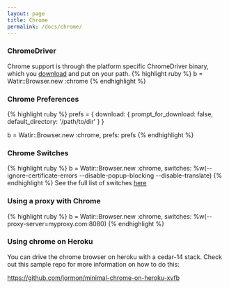 ```yaml
---
layout: page
title: Chrome
permalink: /docs/chrome/
---
```


### ChromeDriver

Chrome support is through the platform specific ChromeDriver binary, which you [download](https://sites.google.com/a/chromium.org/chromedriver/downloads) and put on your path.
{% highlight ruby %}
b = Watir::Browser.new :chrome
{% endhighlight %}

### Chrome Preferences
{% highlight ruby %}
prefs = {
  download: {
    prompt_for_download: false,
    default_directory: '/path/to/dir'
  }
}

b = Watir::Browser.new :chrome, prefs: prefs
{% endhighlight %}

### Chrome Switches
{% highlight ruby %}
b = Watir::Browser.new :chrome,
                       switches: %w(--ignore-certificate-errors --disable-popup-blocking --disable-translate)
{% endhighlight %}
See the full list of switches [here](https://src.chromium.org/viewvc/chrome/trunk/src/chrome/common/pref_names.cc)


### Using a proxy with Chrome
{% highlight ruby %}
b = Watir::Browser.new :chrome, switches: %w(--proxy-server=myproxy.com:8080)
{% endhighlight %}


### Using chrome on Heroku

You can drive the chrome browser on heroku with a cedar-14 stack.  Check out this sample repo for more information on how to do this:

https://github.com/jormon/minimal-chrome-on-heroku-xvfb
